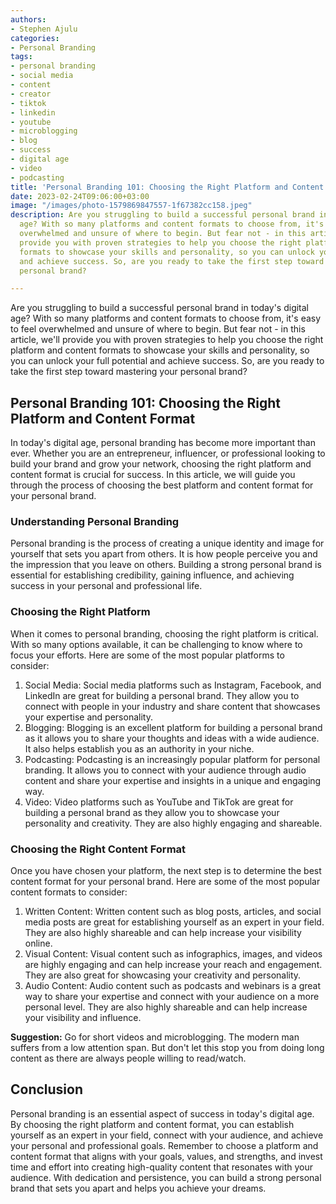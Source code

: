 ```yaml
---
authors:
- Stephen Ajulu
categories:
- Personal Branding
tags:
- personal branding
- social media
- content
- creator
- tiktok
- linkedin
- youtube
- microblogging
- blog
- success
- digital age
- video
- podcasting
title: 'Personal Branding 101: Choosing the Right Platform and Content Format'
date: 2023-02-24T09:06:00+03:00
image: "/images/photo-1579869847557-1f67382cc158.jpeg"
description: Are you struggling to build a successful personal brand in today's digital
  age? With so many platforms and content formats to choose from, it's easy to feel
  overwhelmed and unsure of where to begin. But fear not - in this article, we'll
  provide you with proven strategies to help you choose the right platform and content
  formats to showcase your skills and personality, so you can unlock your full potential
  and achieve success. So, are you ready to take the first step toward mastering your
  personal brand?

---
```

Are you struggling to build a successful personal brand in today's digital age? With so many platforms and content formats to choose from, it's easy to feel overwhelmed and unsure of where to begin. But fear not - in this article, we'll provide you with proven strategies to help you choose the right platform and content formats to showcase your skills and personality, so you can unlock your full potential and achieve success. So, are you ready to take the first step toward mastering your personal brand?

## Personal Branding 101: Choosing the Right Platform and Content Format

In today's digital age, personal branding has become more important than ever. Whether you are an entrepreneur, influencer, or professional looking to build your brand and grow your network, choosing the right platform and content format is crucial for success. In this article, we will guide you through the process of choosing the best platform and content format for your personal brand.

### Understanding Personal Branding

Personal branding is the process of creating a unique identity and image for yourself that sets you apart from others. It is how people perceive you and the impression that you leave on others. Building a strong personal brand is essential for establishing credibility, gaining influence, and achieving success in your personal and professional life.

### Choosing the Right Platform

When it comes to personal branding, choosing the right platform is critical. With so many options available, it can be challenging to know where to focus your efforts. Here are some of the most popular platforms to consider:

1. Social Media: Social media platforms such as Instagram, Facebook, and LinkedIn are great for building a personal brand. They allow you to connect with people in your industry and share content that showcases your expertise and personality.
2. Blogging: Blogging is an excellent platform for building a personal brand as it allows you to share your thoughts and ideas with a wide audience. It also helps establish you as an authority in your niche.
3. Podcasting: Podcasting is an increasingly popular platform for personal branding. It allows you to connect with your audience through audio content and share your expertise and insights in a unique and engaging way.
4. Video: Video platforms such as YouTube and TikTok are great for building a personal brand as they allow you to showcase your personality and creativity. They are also highly engaging and shareable.

### Choosing the Right Content Format

Once you have chosen your platform, the next step is to determine the best content format for your personal brand. Here are some of the most popular content formats to consider:

1. Written Content: Written content such as blog posts, articles, and social media posts are great for establishing yourself as an expert in your field. They are also highly shareable and can help increase your visibility online.
2. Visual Content: Visual content such as infographics, images, and videos are highly engaging and can help increase your reach and engagement. They are also great for showcasing your creativity and personality.
3. Audio Content: Audio content such as podcasts and webinars is a great way to share your expertise and connect with your audience on a more personal level. They are also highly shareable and can help increase your visibility and influence.

**Suggestion:** Go for short videos and microblogging. The modern man suffers from a low attention span. But don't let this stop you from doing long content as there are always people willing to read/watch.

## Conclusion

Personal branding is an essential aspect of success in today's digital age. By choosing the right platform and content format, you can establish yourself as an expert in your field, connect with your audience, and achieve your personal and professional goals. Remember to choose a platform and content format that aligns with your goals, values, and strengths, and invest time and effort into creating high-quality content that resonates with your audience. With dedication and persistence, you can build a strong personal brand that sets you apart and helps you achieve your dreams.

